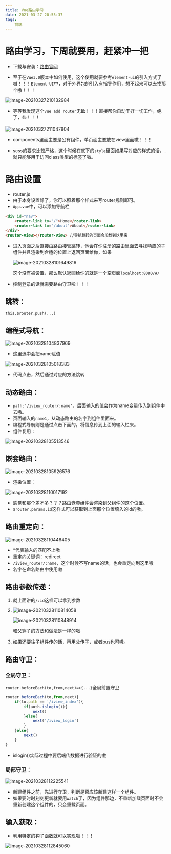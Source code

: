```yaml
---
title: Vue路由学习
date: 2021-03-27 20:55:37
tags:
	前端
---
```




# 路由学习，下周就要用，赶紧冲一把



<!--more-->





- 下载与安装：[路由官网](https://router.vuejs.org/zh/guide/#html)

- 至于在`Vue3.0`版本中如何使用，这个使用就要参考`element-ui`的引入方式了嗷！！！`Element-UI`中，对于外界包的引入有指导作用，想不起来可以去找那个嗷！！！

![image-20210327210132984](https://gitee.com/alexs-rabbit//picture/raw/master/image-20210327210132984.png)

- 等等我发现这个`vue add router`无敌！！！直接帮你自动干好一切工作，绝了，👍！！！

![image-20210327211047804](https://gitee.com/alexs-rabbit//picture/raw/master/image-20210327211047804.png)

- components里面主要是公有组件，单页面主要放在view里面嗷！！！





- scss的要求比较严格，这个时候在底下的`style`里面如果写对应的样式的话，`.`就只能够用于访问class类型的标签了嗷。





# 路由设置

- router.js
- 由于本身设置好了，你可以照着那个样式来写router规则即可。
- `App.vue`中，可以添加导航栏

```html
<div id="nav">
    <router-link to="/">Home</router-link>
    <router-link to="/about">About</router-link>
</div>
<router-view></router-view> //导航跳转的页面会加载到这里来
```



- 进入页面之后直接由路由接管跳转，他会在你注册的路由里面去寻找响应的子组件并且渲染到合适的位置上返回页面给你，如果

  ![image-20210328101649816](https://gitee.com/alexs-rabbit//picture/raw/master/image-20210328101649816.png)

  这个没有被设置，那么默认返回给你的就是一个空页面`localhost:8080/#/`

- 控制登录的话就需要路由守卫啦！！！

## 跳转：

`this.$router.push(...)`

## 编程式导航：

![image-20210328104837969](https://gitee.com/alexs-rabbit//picture/raw/master/image-20210328104837969.png)

- 这里选中会把name赋值

![image-20210328105018383](https://gitee.com/alexs-rabbit//picture/raw/master/image-20210328105018383.png)

- 代码点击，然后通过对应的方法跳转



## 动态路由：

- `path:'/iview_router/:name'`，后面输入的值会作为name变量传入到组件中去嗷。
- 页面输入的`name1`，从动态路由的名字到组件里面来。
- 编程式导航则是通过点击下面的，将信息传到上面的输入栏来。
- 组件复用：

![image-20210328105513546](https://gitee.com/alexs-rabbit//picture/raw/master/image-20210328105513546.png)





## 嵌套路由：

![image-20210328105926576](https://gitee.com/alexs-rabbit//picture/raw/master/image-20210328105926576.png)



- 渲染位置：

![image-20210328110017192](https://gitee.com/alexs-rabbit//picture/raw/master/image-20210328110017192.png)

- 感觉和那个差不多？？？路由嵌套组件会渲染到父组件的这个位置。
- `$router.params.id`这样式可以获取到上面那个位置填入的id的嗷。



## 路由重定向：

![image-20210328110446405](https://gitee.com/alexs-rabbit//picture/raw/master/image-20210328110446405.png)

- *代表输入的匹配不上嗷
- 重定向关键词：redirect
- `/iview_router/:name`，这个时候不写name的话，也会重定向到这里嗷
- 名字在命名路由中使用嗷



## 路由参数传递：

1. 就上面讲的`/:id`这样可以拿到参数

2. ![image-20210328110814058](https://gitee.com/alexs-rabbit//picture/raw/master/image-20210328110814058.png)

   ![image-20210328110848914](https://gitee.com/alexs-rabbit//picture/raw/master/image-20210328110848914.png)

   和父穿子的方法和做法是一样的嗷

3. 如果还要往子组件传的话，再用父传子，或者bus也可嗷。





## 路由守卫：

### 全局守卫：

`router.beforeEach(to,from,next)=>{...}`全局前置守卫

```javascript
router.beforeEach(to,from,next){
	if(to.path == '/iview_index'){
		if(auth.islogin()){
			next()
		}else{
			next('/iview_login')
		}
	}else{
        next()
    }
}
```

- islogin()实际过程中要后端传数据进行验证的嗷



### 局部守卫：

![image-20210328112225541](https://gitee.com/alexs-rabbit//picture/raw/master/image-20210328112225541.png)

- 新建组件之前，先进行守卫，判断是否应该新建这样一个组件。
- 如果要时时刻刻更新就要用`watch`了，因为组件那边，不重新加载页面时不会重新创建这个组件的，只会重载页面。



## 输入获取：

- 利用特定的钩子函数就可以实现啦！！！

![image-20210328112845060](https://gitee.com/alexs-rabbit//picture/raw/master/image-20210328112845060.png)



